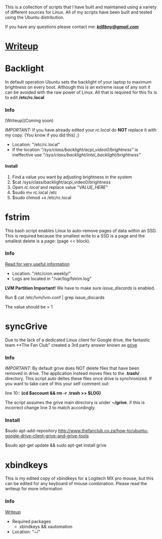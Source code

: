 This is a collection of scripts that I have built and maintained using a variety of different sources for Linux. All of my scripts have been built and tested using the Ubuntu distribution. 

If you have any questions please contact me: ***kd8bny@gmail.com***

# [Writeup ](http://kd8bny.blogspot.com/2014/08/useful-linux-scripts.html)

# Backlight
In default operation Ubuntu sets the backlight of your laptop to maximum brightness on every boot. Although this is an extreme issue of any sort it can be avoided with the raw power of Linux. All that is required for this fix is to edit **/etc/rc.local**

### Info

[Writeup](Coming soon)

*IMPORTANT:* If you have already edited your *rc.local* do **NOT** replace it with my copy. (You know if you did this) ;)
- Location: "/etc/rc.local"
- If the location *"/sys/class/backlight/acpi_video0/brightness"* is ineffective use 
	*"/sys/class/backlight/intel_backlight/brightness"*

#### Install
1. Find a value you want by adjusting brightness in the system
2. $cat /sys/class/backlight/acpi_video0/brightness
3. Open *rc.local* and replace value "*VALUE_HERE*"
4. $sudo mv rc.local /etc
5. $sudo chmod +x /etc/rc.local

# fstrim
This bash script enables Linux to auto-remove pages of data within an SSD. This is required because the smallest write to a SSD is a page and the smallest delete is a page: (page << block).

### Info

[Read for very useful information ](http://blog.neutrino.es/2013/howto-properly-activate-trim-for-your-ssd-on-linux-fstrim-lvm-and-dmcrypt/)
- Location: "/etc/cron.weekly/"
- Logs are located in "/var/log/fstrim.log"

**LVM Partition Important!**
We have to make sure *issue_discards* is enabled.

Run $ cat /etc/lvm/lvm.conf | grep issue_discards

The value should be = 1

# syncGrive
Due to the lack of a dedicated Linux client for Google drive, the fantastic team **The Fan Club" created a 3rd party answer known as [grive](http://www.thefanclub.co.za/how-to/ubuntu-google-drive-client-grive-and-grive-tools)

### Info
*IMPORTANT:* By default grive does NOT delete files that have been removed in drive. The application instead moves files to the **.trash/** directory. This script auto deltes these files once drive is synchronized. If you want to take care of this your self comment out: 

line 10:: **(cd $account && rm -r .trash >> $LOG)** 

The script assumes the grive main directory is under **~/grive**. if this is incorrect change line 3 to match accordingly.

### Install

$sudo apt-add-repository http://www.thefanclub.co.za/how-to/ubuntu-google-drive-client-grive-and-grive-tools

$sudo apt-get update && sudo apt-get install grive

# xbindkeys
This is my edited copy of xbindkeys for a Logitech MX pro mouse, but this can be edited for any keyboard of mouse combination. Please read the writeup for more information 

### Info

[Writeup ](http://kd8bny.blogspot.com/2013/12/become-key-binding-pro-using-xbindkeys.html)

- Required packages
  - xbindkeys && xautomation
- Location: "~/"


